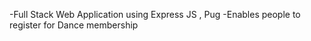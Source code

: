 <!-- Project Description -->

-Full Stack Web Application using Express JS , Pug
-Enables people to register for Dance membership
